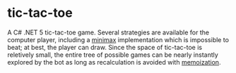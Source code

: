 
# tic-tac-toe

A C# .NET 5 tic-tac-toe game. Several strategies are available for the computer player, including a [minimax](https://en.wikipedia.org/wiki/Minimax) implementation which is impossible to beat; at best, the player can draw. Since the space of tic-tac-toe is reletively small, the entire tree of possible games can be nearly instantly explored by the bot as long as recalculation is avoided with [memoization](https://en.wikipedia.org/wiki/Memoization).
